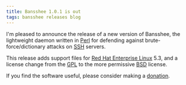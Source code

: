 ```yaml
---
title: Bansshee 1.0.1 is out
tags: bansshee releases blog
---
```


I'm pleased to announce the release of a new version of Bansshee, the lightweight daemon written in [Perl](/wiki/Perl) for defending against brute-force/dictionary attacks on [SSH](/wiki/SSH) servers.

This release adds support files for [Red Hat Enterprise Linux](/wiki/Red_Hat_Enterprise_Linux) 5.3, and a license change from the [GPL](/wiki/GPL) to the more permissive [BSD](/wiki/BSD) license.

If you find the software useful, please consider making a [donation](http://wincent.com/a/products/bansshee/#donations).
